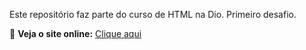 Este repositório faz parte do curso de HTML na Dio.
Primeiro desafio.


🔗 **Veja o site online:** [Clique aqui]( https://scode-drih.github.io/dio-desafio1-HTML/)

